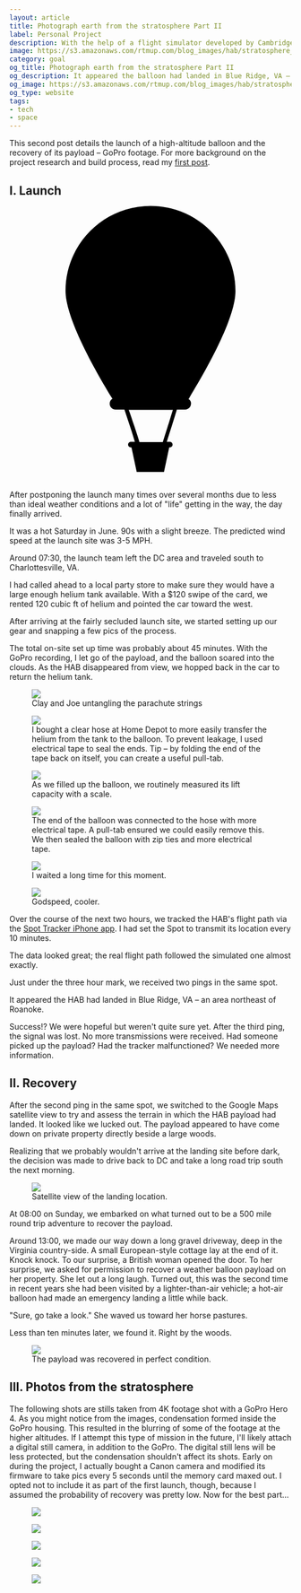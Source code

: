 ```yaml
---
layout: article
title: Photograph earth from the stratosphere Part II
label: Personal Project
description: With the help of a flight simulator developed by Cambridge University students, a rented GPS device and a homemade gimbal, I launched, tracked and recovered a high-altitude balloon system that took photos of the earth from the stratosphere.
image: https://s3.amazonaws.com/rtmup.com/blog_images/hab/stratosphere_5.jpg
category: goal
og_title: Photograph earth from the stratosphere Part II
og_description: It appeared the balloon had landed in Blue Ridge, VA – an area northeast of Roanoke. Success!? We were hopeful but weren't quite sure yet. After the third ping, the signal was lost. No more transmissions were received. Had someone picked up the payload? Had the tracker malfunctioned? We needed more information.
og_image: https://s3.amazonaws.com/rtmup.com/blog_images/hab/stratosphere_5.jpg
og_type: website
tags: 
- tech
- space
---
```


This second post details the launch of a high-altitude balloon and the recovery of its payload – GoPro footage. For more background on the project research and build process, read my <a href="{{ site.baseurl }}{% link _posts/goals/2016-06-23-hab-part-1.md %}">first post</a>.  

<h2> I. Launch 
<?xml version="1.0" encoding="utf-8"?>
<svg version="1.1" id="Layer_1" xmlns="http://www.w3.org/2000/svg" xmlns:xlink="http://www.w3.org/1999/xlink" x="0px" y="0px"
viewBox="0 0 92 92" class="page-title-svg" style="enable-background:new 0 0 92 92;" xml:space="preserve">
<path d="M58.4,65.6c7.4-12.1,15.3-27,15.3-35.2C73.7,15.1,61.3,2.7,46,2.7S18.3,15.1,18.3,30.3c0,8.2,7.9,23.1,15.3,35.2
c-0.6,0.3-0.9,0.9-0.9,1.6c0,1.1,0.9,1.9,1.9,1.9h2.9c0.5,1.4,0.9,2.8,1.4,4.2c0.7,2.1,1.4,4.2,2,6.3h-1.3c-0.5,0-0.9,0.4-0.9,0.9
c0,0.5,0.4,0.9,0.9,0.9h0.2l1.7,8h8.9l1.7-8h0.2c0.5,0,0.9-0.4,0.9-0.9c0-0.5-0.4-0.9-0.9-0.9h-1c0.5-1.6,1-3.1,1.5-4.7
c0.6-1.9,1.2-3.9,1.8-5.8h2.7c1.1,0,1.9-0.9,1.9-1.9C59.3,66.5,58.9,65.9,58.4,65.6z M51.6,74.5c-0.5,1.7-1.1,3.4-1.6,5.1h-7.6
c-0.7-2.3-1.4-4.5-2.2-6.7c-0.4-1.3-0.8-2.5-1.3-3.8h14.4C52.7,70.9,52.2,72.8,51.6,74.5z"/>
</svg>
</h2>
After postponing the launch many times over several months due to less than ideal weather conditions and a lot of "life" getting in the way, the day finally arrived.

It was a hot Saturday in June. 90s with a slight breeze. The predicted wind speed at the launch site was 3-5 MPH.

Around 07:30, the launch team left the DC area and traveled south to Charlottesville, VA.

I had called ahead to a local party store to make sure they would have a large enough helium tank available. With a $120 swipe of the card, we rented 120 cubic ft of helium and pointed the car toward the west.

After arriving at the fairly secluded launch site, we started setting up our gear and snapping a few pics of the process.

The total on-site set up time was probably about 45 minutes. With the GoPro recording, I let go of the payload, and the balloon soared into the clouds. As the HAB disappeared from view, we hopped back in the car to return the helium tank.

<figure class="medium-figure">
	<img src="https://s3.amazonaws.com/rtmup.com/blog_images/hab/parachute.jpg">
	<figcaption>Clay and Joe untangling the parachute strings</figcaption>
</figure>

<figure class="medium-figure">
	<img src="https://s3.amazonaws.com/rtmup.com/blog_images/hab/helium.jpg">
	<figcaption>I bought a clear hose at Home Depot to more easily transfer the helium from the tank to the balloon. To prevent leakage, I used electrical tape to seal the ends. Tip – by folding the end of the tape back on itself, you can create a useful pull-tab.</figcaption>
</figure>

<figure class="medium-figure">
	<img src="https://s3.amazonaws.com/rtmup.com/blog_images/hab/filling_up.jpg">
	<figcaption>As we filled up the balloon, we routinely measured its lift capacity with a scale.</figcaption>
</figure>

<figure class="medium-figure">
	<img src="https://s3.amazonaws.com/rtmup.com/blog_images/hab/filling_up_2.jpg">
	<figcaption>The end of the balloon was connected to the hose with more electrical tape. A pull-tab ensured we could easily remove this. We then sealed the balloon with zip ties and more electrical tape.</figcaption>
</figure>

<figure class="medium-figure">
	<img src="https://s3.amazonaws.com/rtmup.com/blog_images/hab/launch.jpg">
	<figcaption>I waited a long time for this moment.</figcaption>
</figure>

<figure class="medium-figure">
	<img src="https://s3.amazonaws.com/rtmup.com/blog_images/hab/launch_2.jpg">
	<figcaption>Godspeed, cooler.</figcaption>
</figure>

Over the course of the next two hours, we tracked the HAB's flight path via the <a href="https://itunes.apple.com/us/app/the-spot-app/id787229677?mt=8">Spot Tracker iPhone app</a>. I had set the Spot to transmit its location every 10 minutes.

The data looked great; the real flight path followed the simulated one almost exactly.

Just under the three hour mark, we received two pings in the same spot.

It appeared the HAB had landed in Blue Ridge, VA – an area northeast of Roanoke.

Success!? We were hopeful but weren't quite sure yet. After the third ping, the signal was lost. No more transmissions were received. Had someone picked up the payload? Had the tracker malfunctioned? We needed more information.

## II. Recovery

After the second ping in the same spot, we switched to the Google Maps satellite view to try and assess the terrain in which the HAB payload had landed. It looked like we lucked out. The payload appeared to have come down on private property directly beside a large woods.

Realizing that we probably wouldn't arrive at the landing site before dark, the decision was made to drive back to DC and take a long road trip south the next morning.

<figure>
	<img src="https://s3.amazonaws.com/rtmup.com/blog_images/hab/landing_site.jpg">
	<figcaption>Satellite view of the landing location.</figcaption>
</figure>

At 08:00 on Sunday, we embarked on what turned out to be a 500 mile round trip adventure to recover the payload.

Around 13:00, we made our way down a long gravel driveway, deep in the Virginia country-side. A small European-style cottage lay at the end of it. Knock knock. To our surprise, a British woman opened the door. To her surprise, we asked for permission to recover a weather balloon payload on her property.
She let out a long laugh. Turned out, this was the second time in recent years she had been visited by a lighter-than-air vehicle; a hot-air balloon had made an emergency landing a little while back.

"Sure, go take a look." She waved us toward her horse pastures.

Less than ten minutes later, we found it. Right by the woods.

<figure>
	<img src="https://s3.amazonaws.com/rtmup.com/blog_images/hab/landing.jpg">
	<figcaption>The payload was recovered in perfect condition.</figcaption>
</figure>

## III. Photos from the stratosphere

The following shots are stills taken from 4K footage shot with a GoPro Hero 4.
As you might notice from the images, condensation formed inside the GoPro housing. This resulted in the blurring of some of the footage at the higher altitudes.
If I attempt this type of mission in the future, I'll likely attach a digital still camera, in addition to the GoPro. The digital still lens will be less protected, but the condensation shouldn't affect its shots.
Early on during the project, I actually bought a Canon camera and modified its firmware to take pics every 5 seconds until the memory card maxed out. I opted not to include it as part of the first launch, though, because I assumed the probability of recovery was pretty low.
Now for the best part...

<figure class="medium-figure">
	<img src="https://s3.amazonaws.com/rtmup.com/blog_images/hab/stratosphere_1.jpg">
</figure>

<figure class="medium-figure">
	<img src="https://s3.amazonaws.com/rtmup.com/blog_images/hab/stratosphere_2.jpg">
</figure>

<figure class="medium-figure">
	<img src="https://s3.amazonaws.com/rtmup.com/blog_images/hab/stratosphere_3.jpg">
</figure>

<figure class="medium-figure">
	<img src="https://s3.amazonaws.com/rtmup.com/blog_images/hab/stratosphere_4.jpg">
</figure>

<figure class="medium-figure">
	<img src="https://s3.amazonaws.com/rtmup.com/blog_images/hab/stratosphere_5.jpg">
</figure>
